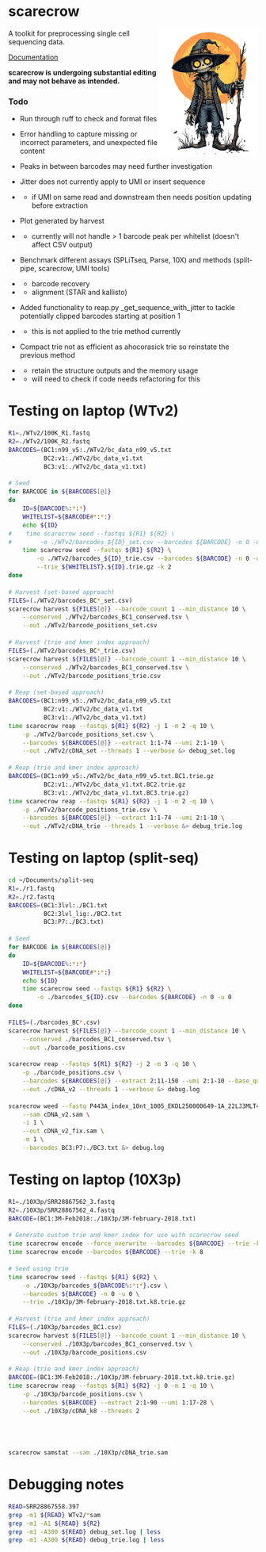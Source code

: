 # scarecrow

<img style="float:right;width:200px;" src="./img/scarecrow.png" alt="scarecrow"/>

A toolkit for preprocessing single cell sequencing data.

[Documentation](docs/root.md)

**scarecrow is undergoing substantial editing and may not behave as intended.**

### Todo

* Run through ruff to check and format files
* Error handling to capture missing or incorrect parameters, and unexpected file content
* Peaks in between barcodes may need further investigation
* Jitter does not currently apply to UMI or insert sequence
*   - if UMI on same read and downstream then needs position updating before extraction
* Plot generated by harvest 
*   - currently will not handle > 1 barcode peak per whitelist (doesn't affect CSV output)
* Benchmark different assays (SPLiTseq, Parse, 10X) and methods (split-pipe, scarecrow, UMI tools)
*   - barcode recovery
*   - alignment (STAR and kallisto)


* Added functionality to reap.py _get_sequence_with_jitter to tackle potentially clipped barcodes starting at position 1
*   - this is not applied to the trie method currently

* Compact trie not as efficient as ahocorasick trie so reinstate the previous method
*   - retain the structure outputs and the memory usage
*   - will need to check if code needs refactoring for this

# Testing on laptop (WTv2)
```bash
R1=./WTv2/100K_R1.fastq
R2=./WTv2/100K_R2.fastq
BARCODES=(BC1:n99_v5:./WTv2/bc_data_n99_v5.txt
          BC2:v1:./WTv2/bc_data_v1.txt
          BC3:v1:./WTv2/bc_data_v1.txt)

# Seed
for BARCODE in ${BARCODES[@]}
do
    ID=${BARCODE%:*:*}
    WHITELIST=${BARCODE#*:*:}
    echo ${ID}
#    time scarecrow seed --fastqs ${R1} ${R2} \
#        -o ./WTv2/barcodes_${ID}_set.csv --barcodes ${BARCODE} -n 0 -u 0
    time scarecrow seed --fastqs ${R1} ${R2} \
        -o ./WTv2/barcodes_${ID}_trie.csv --barcodes ${BARCODE} -n 0 -u 0 \
        --trie ${WHITELIST}.${ID}.trie.gz -k 2
done

# Harvest (set-based approach)
FILES=(./WTv2/barcodes_BC*_set.csv)
scarecrow harvest ${FILES[@]} --barcode_count 1 --min_distance 10 \
    --conserved ./WTv2/barcodes_BC1_conserved.tsv \
    --out ./WTv2/barcode_positions_set.csv

# Harvest (trie and kmer index approach)
FILES=(./WTv2/barcodes_BC*_trie.csv)
scarecrow harvest ${FILES[@]} --barcode_count 1 --min_distance 10 \
    --conserved ./WTv2/barcodes_BC1_conserved.tsv \
    --out ./WTv2/barcode_positions_trie.csv

# Reap (set-based approach)
BARCODES=(BC1:n99_v5:./WTv2/bc_data_n99_v5.txt
          BC2:v1:./WTv2/bc_data_v1.txt
          BC3:v1:./WTv2/bc_data_v1.txt)
time scarecrow reap --fastqs ${R1} ${R2} -j 1 -m 2 -q 10 \
    -p ./WTv2/barcode_positions_set.csv \
    --barcodes ${BARCODES[@]} --extract 1:1-74 --umi 2:1-10 \
    --out ./WTv2/cDNA_set --threads 1 --verbose &> debug_set.log

# Reap (trie and kmer index approach)
BARCODES=(BC1:n99_v5:./WTv2/bc_data_n99_v5.txt.BC1.trie.gz
          BC2:v1:./WTv2/bc_data_v1.txt.BC2.trie.gz
          BC3:v1:./WTv2/bc_data_v1.txt.BC3.trie.gz)
time scarecrow reap --fastqs ${R1} ${R2} -j 1 -m 2 -q 10 \
    -p ./WTv2/barcode_positions_trie.csv \
    --barcodes ${BARCODES[@]} --extract 1:1-74 --umi 2:1-10 \
    --out ./WTv2/cDNA_trie --threads 1 --verbose &> debug_trie.log

```


# Testing on laptop (split-seq)
```bash
cd ~/Documents/split-seq
R1=./r1.fastq
R2=./r2.fastq
BARCODES=(BC1:3lvl:./BC1.txt
          BC2:3lvl_lig:./BC2.txt
          BC3:P7:./BC3.txt)

# Seed
for BARCODE in ${BARCODES[@]}
do
    ID=${BARCODE%:*:*}
    WHITELIST=${BARCODE#*:*:}
    echo ${ID}
    time scarecrow seed --fastqs ${R1} ${R2} \
        -o ./barcodes_${ID}.csv --barcodes ${BARCODE} -n 0 -u 0
done

FILES=(./barcodes_BC*.csv)
scarecrow harvest ${FILES[@]} --barcode_count 1 --min_distance 10 \
    --conserved ./barcodes_BC1_conserved.tsv \
    --out ./barcode_positions.csv

scarecrow reap --fastqs ${R1} ${R2} -j 2 -m 3 -q 10 \
    -p ./barcode_positions.csv \
    --barcodes ${BARCODES[@]} --extract 2:11-150 --umi 2:1-10 --base_quality 10 \
    --out ./cDNA_v2 --threads 1 --verbose &> debug.log

scarecrow weed --fastq P443A_index_10nt_1005_EKDL250000649-1A_22LJ3MLT4_L3_1.fq.gz \
    --sam cDNA_v2.sam \
    -i 1 \
    --out cDNA_v2_fix.sam \
    -m 1 \
    --barcodes BC3:P7:./BC3.txt &> debug.log
```



# Testing on laptop (10X3p)
```bash
R1=./10X3p/SRR28867562_3.fastq
R2=./10X3p/SRR28867562_4.fastq
BARCODE=(BC1:3M-Feb2018:./10X3p/3M-february-2018.txt)

# Generate custom trie and kmer index for use with scarecrow seed
time scarecrow encode --force_overwrite --barcodes ${BARCODE} --trie -k 8
time scarecrow encode --barcodes ${BARCODE} --trie -k 8

# Seed using trie
time scarecrow seed --fastqs ${R1} ${R2} \
    -o ./10X3p/barcodes_${BARCODE%:*:*}.csv \
    --barcodes ${BARCODE} -n 0 -u 0 \
    --trie ./10X3p/3M-february-2018.txt.k8.trie.gz

# Harvest (trie and kmer index approach)
FILES=(./10X3p/barcodes_BC1.csv)
scarecrow harvest ${FILES[@]} --barcode_count 1 --min_distance 10 \
    --conserved ./10X3p/barcodes_BC1_conserved.tsv \
    --out ./10X3p/barcode_positions.csv

# Reap (trie and kmer index approach)
BARCODE=(BC1:3M-Feb2018:./10X3p/3M-february-2018.txt.k8.trie.gz)
time scarecrow reap --fastqs ${R1} ${R2} -j 0 -m 1 -q 10 \
    -p ./10X3p/barcode_positions.csv \
    --barcodes ${BARCODE} --extract 2:1-90 --umi 1:17-28 \
    --out ./10X3p/cDNA_k8 --threads 2




scarecrow samstat --sam ./10X3p/cDNA_trie.sam
```


# Debugging notes
```bash
READ=SRR28867558.397
grep -m1 ${READ} WTv2/*sam
grep -m1 -A1 ${READ} ${R2}
grep -m1 -A300 ${READ} debug_set.log | less
grep -m1 -A300 ${READ} debug_trie.log | less
```